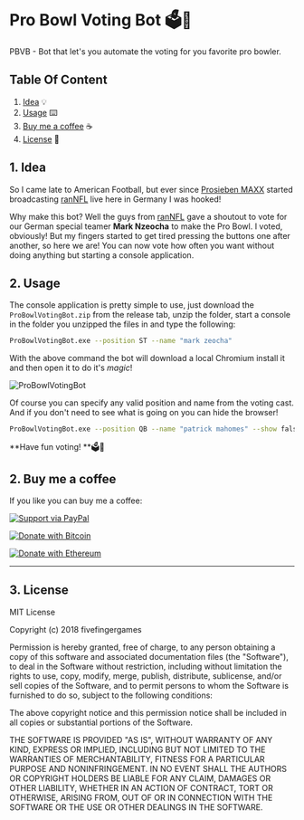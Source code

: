 # Pro Bowl Voting Bot 🗳️🏈
PBVB - Bot that let's you automate the voting for you favorite pro bowler.

## Table Of Content

1. [Idea](#1-idea) 💡
2. [Usage](#2-usage) ⌨️
2. [Buy me a coffee](#3-buy-me-a-coffee) ☕
3. [License](#4-license) 📃

## 1. Idea

So I came late to American Football, but ever since [Prosieben MAXX](https://www.prosiebenmaxx.de/) started broadcasting [ranNFL](https://www.ran.de/us-sport/nfl) live here in Germany I was hooked!

Why make this bot? Well the guys from [ranNFL](https://www.ran.de/us-sport/nfl) gave a shoutout to vote for our German special teamer **Mark Nzeocha** to make the Pro Bowl. I voted, obviously! But my fingers started to get tired pressing the buttons one after another, so here we are! You can now vote how often you want without doing anything but starting a console application.

## 2. Usage

The console application is pretty simple to use, just download the `ProBowlVotingBot.zip` from the release tab, unzip the folder, start a console in the folder you unzipped the files in and type the following:

```bash
ProBowlVotingBot.exe --position ST --name "mark zeocha"
```

With the above command the bot will download a local Chromium install it and then open it to do it's *magic*!

![ProBowlVotingBot](https://raw.githubusercontent.com/mrbandler/ProBowlVotingBot/master/assets/ProBowlVoteBot.gif)

Of course you can specify any valid position and name from the voting cast. And if you don't need to see what is going on you can hide the browser!

```bash
ProBowlVotingBot.exe --position QB --name "patrick mahomes" --show false
```

**Have fun voting! **🗳️🏈

## 2. Buy me a coffee

If you like you can buy me a coffee:

[![Support via PayPal](https://cdn.rawgit.com/twolfson/paypal-github-button/1.0.0/dist/button.svg)](https://www.paypal.me/mrbandler/)

[![Donate with Bitcoin](https://en.cryptobadges.io/badge/big/3KGsDx52prxWciBkfNJYBkXaTJ6GUURP2c)](https://en.cryptobadges.io/donate/3KGsDx52prxWciBkfNJYBkXaTJ6GUURP2c)

[![Donate with Ethereum](https://en.cryptobadges.io/badge/big/0xd6Ffc89Bc87f7dFdf0ef1aefF956634d4B7451c8)](https://en.cryptobadges.io/donate/0xd6Ffc89Bc87f7dFdf0ef1aefF956634d4B7451c8)

---

## 3. License

MIT License

Copyright (c) 2018 fivefingergames

Permission is hereby granted, free of charge, to any person obtaining a copy
of this software and associated documentation files (the "Software"), to deal
in the Software without restriction, including without limitation the rights
to use, copy, modify, merge, publish, distribute, sublicense, and/or sell
copies of the Software, and to permit persons to whom the Software is
furnished to do so, subject to the following conditions:

The above copyright notice and this permission notice shall be included in all
copies or substantial portions of the Software.

THE SOFTWARE IS PROVIDED "AS IS", WITHOUT WARRANTY OF ANY KIND, EXPRESS OR
IMPLIED, INCLUDING BUT NOT LIMITED TO THE WARRANTIES OF MERCHANTABILITY,
FITNESS FOR A PARTICULAR PURPOSE AND NONINFRINGEMENT. IN NO EVENT SHALL THE
AUTHORS OR COPYRIGHT HOLDERS BE LIABLE FOR ANY CLAIM, DAMAGES OR OTHER
LIABILITY, WHETHER IN AN ACTION OF CONTRACT, TORT OR OTHERWISE, ARISING FROM,
OUT OF OR IN CONNECTION WITH THE SOFTWARE OR THE USE OR OTHER DEALINGS IN THE
SOFTWARE.